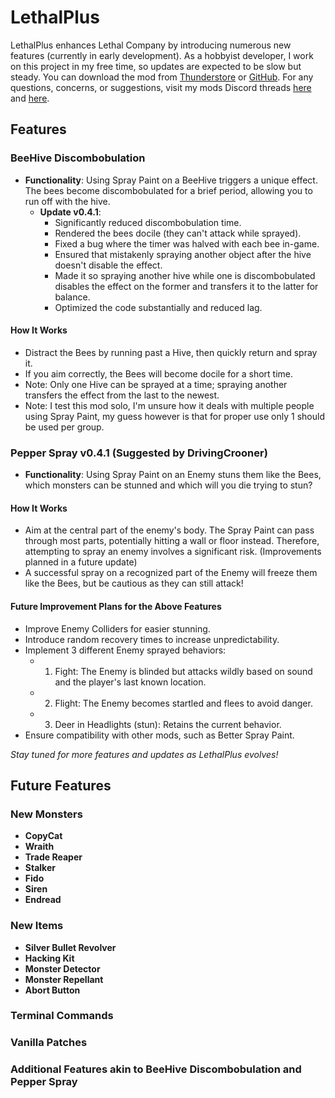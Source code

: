 # LethalPlus

LethalPlus enhances Lethal Company by introducing numerous new features (currently in early development). As a hobbyist developer, I work on this project in my free time, so updates are expected to be slow but steady. You can download the mod from [Thunderstore](https://thunderstore.io/c/lethal-company/p/AIOMEGA/LethalPlus/) or [GitHub](https://github.com/AIOMEGA/LethalPlus). For any questions, concerns, or suggestions, visit my mods Discord threads [here](https://discord.com/channels/1168655651455639582/1187132207953870848) and [here](https://discord.com/channels/1169792572382773318/1187262152369770496).

## Features

### BeeHive Discombobulation

- **Functionality**: Using Spray Paint on a BeeHive triggers a unique effect. The bees become discombobulated for a brief period, allowing you to run off with the hive.
  - **Update v0.4.1**: 
    - Significantly reduced discombobulation time.
    - Rendered the bees docile (they can't attack while sprayed).
    - Fixed a bug where the timer was halved with each bee in-game.
    - Ensured that mistakenly spraying another object after the hive doesn't disable the effect.
    - Made it so spraying another hive while one is discombobulated disables the effect on the former and transfers it to the latter for balance.
    - Optimized the code substantially and reduced lag.

#### How It Works
- Distract the Bees by running past a Hive, then quickly return and spray it.
- If you aim correctly, the Bees will become docile for a short time.
- Note: Only one Hive can be sprayed at a time; spraying another transfers the effect from the last to the newest.
- Note: I test this mod solo, I'm unsure how it deals with multiple people using Spray Paint, my guess however is that for proper use only 1 should be used per group.

### Pepper Spray **v0.4.1** (Suggested by DrivingCrooner)
- **Functionality**: Using Spray Paint on an Enemy stuns them like the Bees, which monsters can be stunned and which will you die trying to stun?

#### How It Works
- Aim at the central part of the enemy's body. The Spray Paint can pass through most parts, potentially hitting a wall or floor instead. Therefore, attempting to spray an enemy involves a significant risk. (Improvements planned in a future update)
- A successful spray on a recognized part of the Enemy will freeze them like the Bees, but be cautious as they can still attack!

#### Future Improvement Plans for the Above Features
- Improve Enemy Colliders for easier stunning.
- Introduce random recovery times to increase unpredictability.
- Implement 3 different Enemy sprayed behaviors:
  - 1. Fight: The Enemy is blinded but attacks wildly based on sound and the player's last known location.
  - 2. Flight: The Enemy becomes startled and flees to avoid danger.
  - 3. Deer in Headlights (stun): Retains the current behavior.
- Ensure compatibility with other mods, such as Better Spray Paint.

*Stay tuned for more features and updates as LethalPlus evolves!*

## Future Features

### New Monsters
- **CopyCat**
- **Wraith**
- **Trade Reaper**
- **Stalker**
- **Fido**
- **Siren**
- **Endread**
### New Items
- **Silver Bullet Revolver**
- **Hacking Kit**
- **Monster Detector**
- **Monster Repellant**
- **Abort Button**
### Terminal Commands
### Vanilla Patches
### Additional Features akin to BeeHive Discombobulation and Pepper Spray
